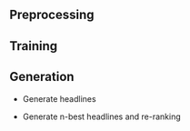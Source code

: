 ## Preprocessing


## Training


## Generation

- Generate headlines


- Generate n-best headlines and re-ranking


